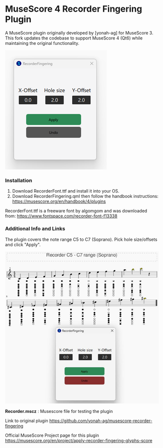 # MuseScore 4 Recorder Fingering Plugin

A MuseScore plugin originally developed by [yonah-ag] for MuseScore 3.  
This fork updates the codebase to support MuseScore 4 (Qt6) while maintaining the original functionality.

![01](https://github.com/voidx0x0/recorder-fingering-musescore4/blob/main/images/Recorded01-UI.png)

### Installation

1. Download RecorderFont.ttf and install it into your OS.
2. Download RecorderFingering.qml then follow the handbook instructions: https://musescore.org/en/handbook/4/plugins

RecorderFont.ttf is a freeware font by algomgom and was downloaded from: https://www.fontspace.com/recorder-font-f13338

### Additional Info and Links

The plugin covers the note range C5 to C7 (Soprano).
Pick hole size/offsets and click "Apply".

![02](https://github.com/voidx0x0/recorder-fingering-musescore4/blob/main/images/Recorded02-UI.jpg)

**Recorder.mscz** : Musescore file for testing the plugin  

Link to original plugin
https://github.com/yonah-ag/musescore-recorder-fingering

Official MuseScore Project page for this plugin  
https://musescore.org/en/project/apply-recorder-fingering-glyphs-score
